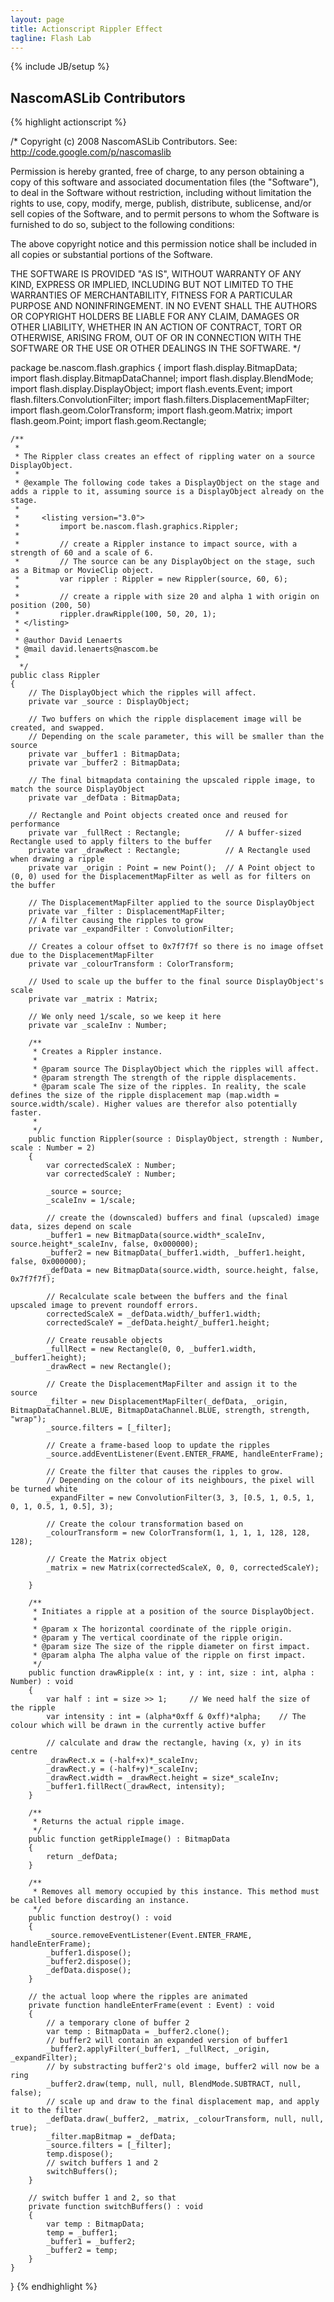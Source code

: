 ```yaml
---
layout: page
title: Actionscript Rippler Effect
tagline: Flash Lab
---
```

{% include JB/setup %}

## NascomASLib Contributors

{% highlight actionscript %}

/*
Copyright (c) 2008 NascomASLib Contributors.  See:
    http://code.google.com/p/nascomaslib

Permission is hereby granted, free of charge, to any person obtaining a copy
of this software and associated documentation files (the "Software"), to deal
in the Software without restriction, including without limitation the rights
to use, copy, modify, merge, publish, distribute, sublicense, and/or sell
copies of the Software, and to permit persons to whom the Software is
furnished to do so, subject to the following conditions:

The above copyright notice and this permission notice shall be included in
all copies or substantial portions of the Software.

THE SOFTWARE IS PROVIDED "AS IS", WITHOUT WARRANTY OF ANY KIND, EXPRESS OR
IMPLIED, INCLUDING BUT NOT LIMITED TO THE WARRANTIES OF MERCHANTABILITY,
FITNESS FOR A PARTICULAR PURPOSE AND NONINFRINGEMENT. IN NO EVENT SHALL THE
AUTHORS OR COPYRIGHT HOLDERS BE LIABLE FOR ANY CLAIM, DAMAGES OR OTHER
LIABILITY, WHETHER IN AN ACTION OF CONTRACT, TORT OR OTHERWISE, ARISING FROM,
OUT OF OR IN CONNECTION WITH THE SOFTWARE OR THE USE OR OTHER DEALINGS IN
THE SOFTWARE.
*/

package be.nascom.flash.graphics
{
    import flash.display.BitmapData;
    import flash.display.BitmapDataChannel;
    import flash.display.BlendMode;
    import flash.display.DisplayObject;
    import flash.events.Event;
    import flash.filters.ConvolutionFilter;
    import flash.filters.DisplacementMapFilter;
    import flash.geom.ColorTransform;
    import flash.geom.Matrix;
    import flash.geom.Point;
    import flash.geom.Rectangle;
    
    /** 
     * 
     * The Rippler class creates an effect of rippling water on a source DisplayObject.
     * 
     * @example The following code takes a DisplayObject on the stage and adds a ripple to it, assuming source is a DisplayObject already on the stage.
     * 
     *     <listing version="3.0">
     *         import be.nascom.flash.graphics.Rippler;
     *         
     *         // create a Rippler instance to impact source, with a strength of 60 and a scale of 6.
     *         // The source can be any DisplayObject on the stage, such as a Bitmap or MovieClip object.
     *         var rippler : Rippler = new Rippler(source, 60, 6);
     * 
     *         // create a ripple with size 20 and alpha 1 with origin on position (200, 50)
     *         rippler.drawRipple(100, 50, 20, 1);
     * </listing>
     * 
     * @author David Lenaerts
     * @mail david.lenaerts@nascom.be
     * 
      */
    public class Rippler
    {
        // The DisplayObject which the ripples will affect.
        private var _source : DisplayObject;
        
        // Two buffers on which the ripple displacement image will be created, and swapped.
        // Depending on the scale parameter, this will be smaller than the source
        private var _buffer1 : BitmapData;
        private var _buffer2 : BitmapData;
        
        // The final bitmapdata containing the upscaled ripple image, to match the source DisplayObject
        private var _defData : BitmapData;
        
        // Rectangle and Point objects created once and reused for performance
        private var _fullRect : Rectangle; 			// A buffer-sized Rectangle used to apply filters to the buffer
        private var _drawRect : Rectangle;			// A Rectangle used when drawing a ripple
        private var _origin : Point = new Point();	// A Point object to (0, 0) used for the DisplacementMapFilter as well as for filters on the buffer
        
        // The DisplacementMapFilter applied to the source DisplayObject
        private var _filter : DisplacementMapFilter;
        // A filter causing the ripples to grow
        private var _expandFilter : ConvolutionFilter;
        
        // Creates a colour offset to 0x7f7f7f so there is no image offset due to the DisplacementMapFilter
        private var _colourTransform : ColorTransform;
        
        // Used to scale up the buffer to the final source DisplayObject's scale
        private var _matrix : Matrix;
        
        // We only need 1/scale, so we keep it here
        private var _scaleInv : Number;
        
        /**
         * Creates a Rippler instance.
         * 
         * @param source The DisplayObject which the ripples will affect.
         * @param strength The strength of the ripple displacements.
         * @param scale The size of the ripples. In reality, the scale defines the size of the ripple displacement map (map.width = source.width/scale). Higher values are therefor also potentially faster.
         * 
         */
        public function Rippler(source : DisplayObject, strength : Number, scale : Number = 2)
        {
            var correctedScaleX : Number;
            var correctedScaleY : Number;
            
            _source = source;
            _scaleInv = 1/scale;
            
            // create the (downscaled) buffers and final (upscaled) image data, sizes depend on scale
            _buffer1 = new BitmapData(source.width*_scaleInv, source.height*_scaleInv, false, 0x000000);
            _buffer2 = new BitmapData(_buffer1.width, _buffer1.height, false, 0x000000);
            _defData = new BitmapData(source.width, source.height, false, 0x7f7f7f);
            
            // Recalculate scale between the buffers and the final upscaled image to prevent roundoff errors.
            correctedScaleX = _defData.width/_buffer1.width;
            correctedScaleY = _defData.height/_buffer1.height;
            
            // Create reusable objects
            _fullRect = new Rectangle(0, 0, _buffer1.width, _buffer1.height);
            _drawRect = new Rectangle();
            
            // Create the DisplacementMapFilter and assign it to the source
            _filter = new DisplacementMapFilter(_defData, _origin, BitmapDataChannel.BLUE, BitmapDataChannel.BLUE, strength, strength, "wrap");
            _source.filters = [_filter];
            
            // Create a frame-based loop to update the ripples
            _source.addEventListener(Event.ENTER_FRAME, handleEnterFrame);
            
            // Create the filter that causes the ripples to grow.
            // Depending on the colour of its neighbours, the pixel will be turned white
            _expandFilter = new ConvolutionFilter(3, 3, [0.5, 1, 0.5, 1, 0, 1, 0.5, 1, 0.5], 3);
            
            // Create the colour transformation based on 
            _colourTransform = new ColorTransform(1, 1, 1, 1, 128, 128, 128);
            
            // Create the Matrix object
            _matrix = new Matrix(correctedScaleX, 0, 0, correctedScaleY);
            
        }
        
        /**
         * Initiates a ripple at a position of the source DisplayObject.
         * 
         * @param x The horizontal coordinate of the ripple origin.
         * @param y The vertical coordinate of the ripple origin.
         * @param size The size of the ripple diameter on first impact.
         * @param alpha The alpha value of the ripple on first impact.
         */
        public function drawRipple(x : int, y : int, size : int, alpha : Number) : void
        {
        	var half : int = size >> 1;		// We need half the size of the ripple
            var intensity : int = (alpha*0xff & 0xff)*alpha;	// The colour which will be drawn in the currently active buffer
            
            // calculate and draw the rectangle, having (x, y) in its centre
            _drawRect.x = (-half+x)*_scaleInv;	
            _drawRect.y = (-half+y)*_scaleInv;
            _drawRect.width = _drawRect.height = size*_scaleInv;
            _buffer1.fillRect(_drawRect, intensity);
        }
        
       	/**
       	 * Returns the actual ripple image.
       	 */
        public function getRippleImage() : BitmapData
        {
        	return _defData;
        }
        
        /**
         * Removes all memory occupied by this instance. This method must be called before discarding an instance.
         */
        public function destroy() : void
        {
            _source.removeEventListener(Event.ENTER_FRAME, handleEnterFrame);
            _buffer1.dispose();
            _buffer2.dispose();
            _defData.dispose();
        }
        
        // the actual loop where the ripples are animated
        private function handleEnterFrame(event : Event) : void
        {
        	// a temporary clone of buffer 2
            var temp : BitmapData = _buffer2.clone();
            // buffer2 will contain an expanded version of buffer1
            _buffer2.applyFilter(_buffer1, _fullRect, _origin, _expandFilter);
            // by substracting buffer2's old image, buffer2 will now be a ring
            _buffer2.draw(temp, null, null, BlendMode.SUBTRACT, null, false);
            // scale up and draw to the final displacement map, and apply it to the filter
            _defData.draw(_buffer2, _matrix, _colourTransform, null, null, true);
            _filter.mapBitmap = _defData;
            _source.filters = [_filter];
            temp.dispose();
            // switch buffers 1 and 2
            switchBuffers();
        }
        
        // switch buffer 1 and 2, so that 
        private function switchBuffers() : void
        {
            var temp : BitmapData;
            temp = _buffer1;
            _buffer1 = _buffer2;
            _buffer2 = temp;
        }
    }
}
{% endhighlight %}